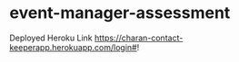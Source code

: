 # event-manager-assessment

Deployed Heroku Link
https://charan-contact-keeperapp.herokuapp.com/login#!

